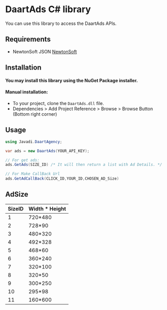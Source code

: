 # DaartAds C# library
You can use this library to access the DaartAds APIs.

## Requirements
- NewtonSoft JSON [NewtonSoft](https://json.net)

## Installation

#### You may install this library using the NuGet Package installer.

 #### Manual installation:
 - To your project, clone the ```DaartAds.dll``` file.
 - Dependencies > Add Project Reference > Browse > Browse Button (Bottom right corner) 
## Usage
```cs
using Javadi.DaartAgency;

var ads = new DaartAds(YOUR_API_KEY);

// For get ads:
ads.GetAds(SIZE_ID) /* It will then return a list with Ad Details. */

// For Make CallBack Url
ads.GetAdCallBack(CLICK_ID,YOUR_ID,CHOSEN_AD_Size)
```

## AdSize
| SizeID | Width * Height |
|--|--|
| 1  | 720*480 |
| 2  | 728*90  |
| 3  | 480*320 |
| 4  | 492*328 |
| 5  | 468*60  |
| 6  | 360*240 |
| 7  | 320*100 |
| 8  | 320*50  |
| 9  | 300*250 |
| 10 | 295*98  |
| 11 | 160*600 |
